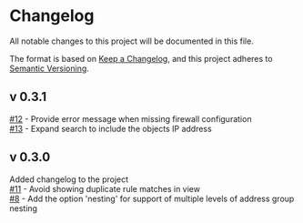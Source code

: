 # Changelog
All notable changes to this project will be documented in this file.

The format is based on [Keep a Changelog](https://keepachangelog.com/en/1.0.0/),
and this project adheres to [Semantic Versioning](https://semver.org/spec/v2.0.0.html).
## v 0.3.1
[#12](https://github.com/rodvand/netbox-paloalto/issues/12) - Provide error message when missing firewall configuration  
[#13](https://github.com/rodvand/netbox-paloalto/issues/13) - Expand search to include the objects IP address
## v 0.3.0
Added changelog to the project  
[#11](https://github.com/rodvand/netbox-paloalto/issues/11) - Avoid showing duplicate rule matches in view  
[#8](https://github.com/rodvand/netbox-paloalto/issues/8) - Add the option 'nesting' for support of multiple levels of address group nesting
